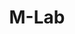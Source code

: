 ---
codehost: https://github.com/https://github.com/m-lab
logohandle: measurementlabnet
sort: measurementlab
title: M-Lab
twitter: https://x.com/measurementlab
website: https://www.measurementlab.net/
---
